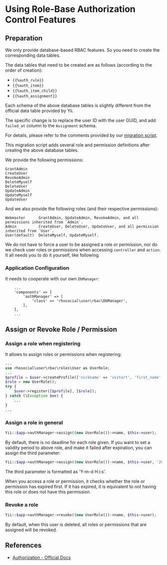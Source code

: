 # Using Role-Base Authorization Control Features

## Preparation

We only provide database-based RBAC features. So you need to create the corresponding data tables.

The data tables that need to be created are as follows (according to the order of creation):

- `{{%auth_rule}}`
- `{{%auth_item}}`
- `{{%auth_item_child}}`
- `{{%auth_assignment}}`

Each schema of the above database tables is slightly different from the official data table provided by Yii.

The specific change is to replace the user ID with the user GUID, and add `failed_at` column to the `Assignment` schema.

For details, please refer to the comments provided by our [migration script](../../rbac/migrations/M170310150337CreateAuthTables.php).

This migration script adds several role and permission definitions after creating the above database tables.

We provide the following permissions:

    GrantAdmin
    CreateUser
    RevokeAdmin
    DeleteMyself
    DeleteUser
    UpdateAdmin
    UpdateMyself
    UpdateUser

And we also provide the following roles (and their respective permissions):

    Webmaster      GrantAdmin, UpdateAdmin, RevokeAdmin, and all permissions inherited from `Admin`.
    Admin          CreateUser, DeleteUser, UpdateUser, and all permission inherited from `User`.
    User(default)  DeleteMyself, UpdateMyself.

We do not have to force a user to be assigned a role or permission,
nor do we check user roles or permissions when accessing `controller` and `action`.
It all needs you to do it yourself, like following.

### Application Configuration

It needs to cooperate with our own `DbManager`:

```
    ...
    'components' => [
        'authManager' => [
            'class' => 'rhosocial\user\rbac\DbManager',
        ],
    ],
    ...
```

## Assign or Revoke Role / Permission

### Assign a role when registering

It allows to assign roles or permissions when registering:

```php
...
use rhosocial\user\rbac\roles\User as UserRole;
...
$profile = $user->createProfile(['nickname' => 'vistart', 'first_name' => 'vistart', 'last_name' => 'zhao']);
$role = new UserRole();
try {
    $user->register([$profile], [$role]);
} catch (\Exception $ex) {
    ...
}
...
```

### Assign a role in general

```php
Yii::$app->authManager->assign((new UserRole())->name, $this->user);
```

By default, there is no deadline for each role given.
If you want to set a validity period to above role, and make it failed after expiration, you can assign the third parameter:

```php
Yii::$app->authManager->assign((new UserRole())->name, $this->user, '2017-05-05 00:00:00");
```

The third parameter is formatted as 'Y-m-d H:i:s'.

When you access a role or permission, it checks whether the role or permission has expired first.
If it has expired, it is equivalent to not having this role or does not have this permission.

### Revoke a role

```php
Yii::$app->authManager->revoke((new UserRole())->name, $this->user);
```

By default, when this user is deleted, all roles or permissions that are assigned will be revoked.

## References

- [Authorization - Official Docs](http://www.yiiframework.com/doc-2.0/guide-security-authorization.html)